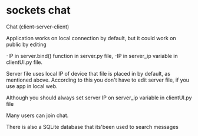 # sockets chat
Chat (client-server-client)

Application works on local connection by default, but it could work on public by editing 

-IP in server.bind() function in server.py file,
-IP in server_ip variable in clientUI.py file.

Server file uses local IP of device that file is placed in by default, as mentioned above. According to this you don't have to edit server file, if you use app in local web.

Although you should always set server IP on server_ip variable in clientUI.py file

Many users can join chat.

There is also a SQLite database that its'been used to search messages
